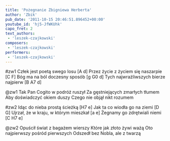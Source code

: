 ```yaml
---
title: 'Pożegnanie Zbigniewa Herberta'
author: 'Zbik'
pub_date: '2011-10-15 20:46:51.896452+00:00'
youtube_id: 'hj5-JfWKUhk'
capo_fret: 2
text_authors:
 - 'leszek-czajkowski'
composers:
 - 'leszek-czajkowski'
performers:
 - 'leszek-czajkowski'
---
```


#zw1
Człek jest poetą swego losu [A d]
Przez życie z życiem się naszarpie [C F]
Bóg ma na ból doczesny sposób [g G0 d]
Tych najwrażliwszych bierze najpierw [B A7 d]

@zw1
Tak Pan Cogito w podróż ruszył
Za gęstniejących zmarłych tłumem
Aby doświadczyć okiem duszy
Czego nie objął nikt rozumem

#zw2
Idąc do nieba prostą ścieżką [H7 e]
Jak ta co wiodła go na ziemi [D G]
Ujrzał, że w kraju, w którym mieszkał [a e]
Żegnamy go zdrętwiali niemi [C H7 e]

@zw2
Opuścił świat z bagażem wierszy
Które jak złoto żywi ważą
Oto najpierwszy pośród pierwszych
Odszedł bez Nobla, ale z twarzą